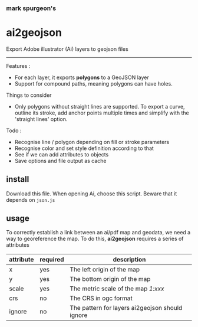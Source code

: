 ### mark spurgeon's
# ai2geojson

Export Adobe illustrator (Ai) layers to geojson files

----

Features :

- For each layer, it exports **polygons** to a GeoJSON layer
- Support for compound paths, meaning polygons can have holes.

Things to consider

- Only polygons without straight lines are supported. To export a curve, outline its stroke, add anchor points multiple times and simplify with the 'straight lines' option.

Todo : 

- Recognise line / polygon depending on fill or stroke parameters
- Recognise color and set style definition according to that
- See if we can add attributes to objects
- Save options and file output as cache


## install

Download this file. When opening Ai, choose this script. Beware that it depends on `json.js`

## usage

To correctly establish a link between an ai/pdf map and geodata, we need a way to georeference the map. To do this, **ai2geojson** requires a series of attributes 

| attribute | required | description |
|---|---|---|
|x|yes|The left origin of the map|
|y|yes|The bottom origin of the map|
|scale|yes|The metric scale of the map *1:xxx* |
|crs|no| The CRS in ogc format|
|ignore|no| The pattern for layers ai2geojson should ignore|


